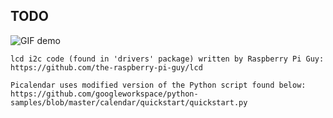 ## TODO
![GIF demo](demo/demo.gif)
```
lcd i2c code (found in 'drivers' package) written by Raspberry Pi Guy:
https://github.com/the-raspberry-pi-guy/lcd
```

```
Picalendar uses modified version of the Python script found below:
https://github.com/googleworkspace/python-samples/blob/master/calendar/quickstart/quickstart.py
```
